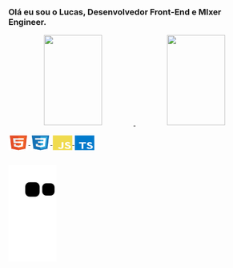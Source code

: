 ### Olá eu sou o Lucas, Desenvolvedor Front-End e MIxer Engineer.  

<div align="center">
  <a href="https://github.com/4BadVibes">
  <img height="180em" width="48%" src="https://github-readme-stats.vercel.app/api?username=4BadVibes&show_icons=true&theme=dark&include_all_commits=true&count_private=true"/>
  <img height="180em" width="48%" src="https://github-readme-stats.vercel.app/api/top-langs/?username=4BadVibes&layout=compact&langs_count=7&theme=dark"/>
</div>

<div style="display: inline_block"><br>
  <img align="center" alt="HTML" height="30" width="40" src="https://raw.githubusercontent.com/devicons/devicon/master/icons/html5/html5-original.svg">  
  <img align="center" alt="CSS" height="30" width="40" src="https://raw.githubusercontent.com/devicons/devicon/master/icons/css3/css3-original.svg">  
  <img align="center" alt="JavaScript" height="30" width="40" src="https://raw.githubusercontent.com/devicons/devicon/master/icons/javascript/javascript-plain.svg">
  <img align="center" alt="TypeScript" height="30" width="40" src="https://raw.githubusercontent.com/devicons/devicon/master/icons/typescript/typescript-plain.svg"
</div>

##

![Snake animation](https://github.com/4BadVibes/4BadVibes/blob/output/github-contribution-grid-snake.svg)


            
          
